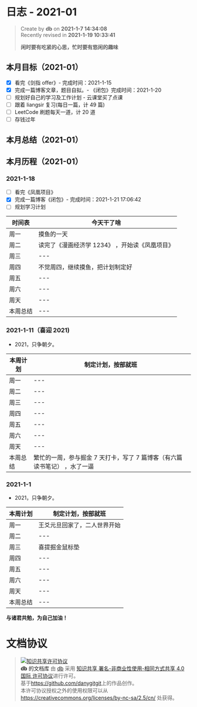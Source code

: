 # 日志 - 2021-01

> Create by **db** on **2021-1-7 14:34:08**  
> Recently revised in **2021-1-19 10:33:41**
>
> **闲时要有吃紧的心思，忙时要有悠闲的趣味**

## 本月目标（2021-01）

- [x] 看完《剑指 offer》- 完成时间：2021-1-15
- [x] 完成一篇博客文章，题目自拟。- 《闭包》完成时间：2021-1-20
- [ ] 规划好自己的学习及工作计划 - 云课堂买了点课
- [ ] 跟着 liangsir 复习(每日一篇，计 49 篇)
- [ ] LeetCode 刷题每天一道，计 20 道
- [ ] 存钱过年

## 本月总结（2021-01）

## 本月历程（2021-01）

### 2021-1-18

- [ ] 看完《凤凰项目》
- [x] 完成一篇博客《闭包》- 完成时间：2021-1-21 17:06:42
- [ ] 规划学习计划

| 时间表   | 今天干了啥                                     |
| -------- | ---------------------------------------------- |
| 周一     | 摸鱼的一天                                     |
| 周二     | 读完了《漫画经济学 1234》 ，开始读《凤凰项目》 |
| 周三     | ---                                            |
| 周四     | 不觉周四，继续摸鱼，把计划制定好               |
| 周五     | ---                                            |
| 周六     | ---                                            |
| 周天     | ---                                            |
| 本周总结 | ---                                            |

### 2021-1-11（喜迎 2021)

- 2021，只争朝夕。

| 本周计划 | 制定计划，按部就班                                                        |
| -------- | ------------------------------------------------------------------------- |
| 周一     | ---                                                                       |
| 周二     | ---                                                                       |
| 周三     | ---                                                                       |
| 周四     | ---                                                                       |
| 周五     | ---                                                                       |
| 周六     | ---                                                                       |
| 周天     | ---                                                                       |
| 本周总结 | 繁忙的一周，参与掘金 7 天打卡，写了 7 篇博客（有六篇读书笔记） ，水了一逼 |

### 2021-1-1

- 2021，只争朝夕。

| 本周计划 | 制定计划，按部就班           |
| -------- | ---------------------------- |
| 周一     | 王爻元旦回家了，二人世界开始 |
| 周二     | ---                          |
| 周三     | 喜提掘金鼠标垫               |
| 周四     | ---                          |
| 周五     | ---                          |
| 周六     | ---                          |
| 周天     | ---                          |
| 本周总结 | ---                          |

**与诸君共勉，为自己加油！**

# 文档协议

> <a rel="license" href="http://creativecommons.org/licenses/by-nc-sa/4.0/"><img alt="知识共享许可协议" style="border-width:0" src="https://i.creativecommons.org/l/by-nc-sa/4.0/88x31.png" /></a><br /><a xmlns:dct="http://purl.org/dc/terms/" property="dct:title">**db** 的文档库</a> 由 <a xmlns:cc="http://creativecommons.org/ns#" href="db" property="cc:attributionName" rel="cc:attributionURL">db</a> 采用 <a rel="license" href="http://creativecommons.org/licenses/by-nc-sa/4.0/">知识共享 署名-非商业性使用-相同方式共享 4.0 国际 许可协议</a>进行许可。<br />基于<a xmlns:dct="http://purl.org/dc/terms/" href="https://github.com/danygitgit" rel="dct:source">https://github.com/danygitgit</a>上的作品创作。<br />本许可协议授权之外的使用权限可以从 <a xmlns:cc="http://creativecommons.org/ns#" href="https://creativecommons.org/licenses/by-nc-sa/2.5/cn/" rel="cc:morePermissions">https://creativecommons.org/licenses/by-nc-sa/2.5/cn/</a> 处获得。
